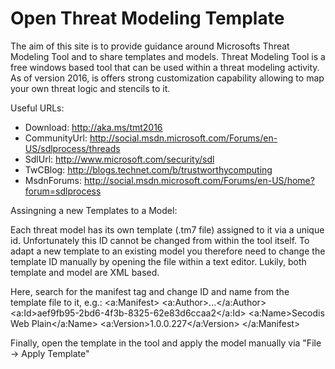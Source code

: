 # Open Threat Modeling Template

The aim of this site is to provide guidance around Microsofts Threat Modeling Tool and to share templates and models. Threat Modeling Tool is a free windows based tool that can be used within a threat modeling activity. As of version 2016, is offers strong customization capability allowing to map your own threat logic and stencils to it.

Useful URLs:
- Download: http://aka.ms/tmt2016
- CommunityUrl: http://social.msdn.microsoft.com/Forums/en-US/sdlprocess/threads
- SdlUrl: http://www.microsoft.com/security/sdl
- TwCBlog: http://blogs.technet.com/b/trustworthycomputing
- MsdnForums: http://social.msdn.microsoft.com/Forums/en-US/home?forum=sdlprocess


Assingning a new Templates to a Model:

Each threat model has its own template (.tm7 file) assigned to it via a unique id. Unfortunately this ID cannot be changed from within the tool itself. To adapt a new template to an existing model you therefore need to change the template ID manually by opening the file within a text editor. Lukily, both template and model are XML based.

Here, search for the manifest tag and change ID and name from the template file to it, e.g.:
&lt;a:Manifest&gt;
   &lt;a:Author&gt;...&lt;/a:Author&gt;
   &lt;a:Id&gt;aef9fb95-2bd6-4f3b-8325-62e83d6ccaa2&lt;/a:Id&gt;
   &lt;a:Name&gt;Secodis Web Plain&lt;/a:Name&gt;
   &lt;a:Version&gt;1.0.0.227&lt;/a:Version&gt;
&lt;/a:Manifest&gt;

Finally, open the template in the tool and apply the model manually via "File -> Apply Template"
